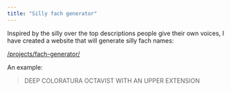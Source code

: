 ```yaml
---
title: "Silly fach generator"
---
```


Inspired by the silly over the top descriptions people give their own voices,
I have created a website that will generate silly fach names:

[/projects/fach-generator/](/projects/fach-generator/)

An example:

> DEEP COLORATURA OCTAVIST WITH AN UPPER EXTENSION
